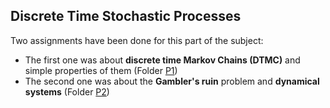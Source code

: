 Discrete Time Stochastic Processes
---

Two assignments have been done for this part of the subject:

- The first one was about **discrete time Markov Chains (DTMC)** and simple properties of them (Folder [P1](https://github.com/fjsaezm/mcd/tree/main/PE/Discrete-Time/E1))
- The second one was about the **Gambler's ruin** problem and **dynamical systems** (Folder [P2](https://github.com/fjsaezm/mcd/tree/main/PE/Discrete-Time/E2))
